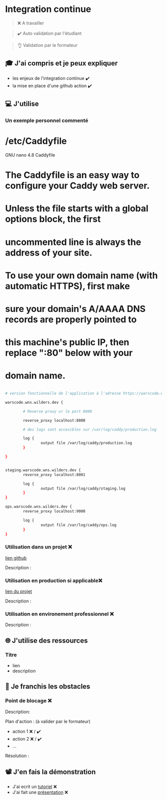 # Integration continue

> ❌ A travailler

> ✔️ Auto validation par l'étudiant

> 👌 Validation par le formateur

## 🎓 J'ai compris et je peux expliquer

- les enjeux de l'integration continue ✔️
- la mise en place d'une github action ✔️

## 💻 J'utilise

### Un exemple personnel commenté

# /etc/Caddyfile

GNU nano 4.8 Caddyfile

# The Caddyfile is an easy way to configure your Caddy web server.

#

# Unless the file starts with a global options block, the first

# uncommented line is always the address of your site.

#

# To use your own domain name (with automatic HTTPS), first make

# sure your domain's A/AAAA DNS records are properly pointed to

# this machine's public IP, then replace ":80" below with your

# domain name.

```bash

# version fonctionnelle de l'application à l'adresse https://warscode.wns.wilders.dev

warscode.wns.wilders.dev {

        # Reverse proxy ur le port 8000

        reverse_proxy localhost:8000

        # des logs sont accesibles sur /var/log/caddy/production.log

        log {
                output file /var/log/caddy/production.log
        }

}


staging.warscode.wns.wilders.dev {
        reverse_proxy localhost:8001

        log {
                output file /var/log/caddy/staging.log
        }
}

ops.warscode.wns.wilders.dev {
        reverse_proxy localhost:9000

        log {
                output file /var/log/caddy/ops.log
        }
}

```

### Utilisation dans un projet ❌

[lien github](...)

Description :

### Utilisation en production si applicable❌

[lien du projet](...)

Description :

### Utilisation en environement professionnel ❌

Description :

## 🌐 J'utilise des ressources

### Titre

- lien
- description

## 🚧 Je franchis les obstacles

### Point de blocage ❌

Description:

Plan d'action : (à valider par le formateur)

- action 1 ❌ / ✔️
- action 2 ❌ / ✔️
- ...

Résolution :

## 📽️ J'en fais la démonstration

- J'ai ecrit un [tutoriel](...) ❌
- J'ai fait une [présentation](...) ❌
